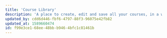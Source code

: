 ```yaml
---
title: 'Course Library'
description: 'A place to create, edit and save all your courses, in a way that''s easy to find.'
updated_by: cdd6d446-fbf6-4797-88f3-96075e42fb82
updated_at: 1589660474
id: f99e3ce1-68ee-48bb-b946-4bfc1c81461b
---
```


